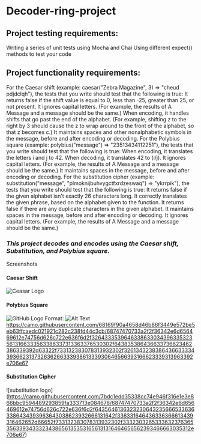 # Decoder-ring-project
## Project testing requirements:
Writing a series of unit tests using Mocha and Chai
Using different expect() methods to test your code
## Project functionality requirements:
For the Caesar shift (example: caesar("Zebra Magazine", 3) => "cheud pdjdclqh"), the tests that you write should test that the following is true:
It returns false if the shift value is equal to 0, less than -25, greater than 25, or not present.
It ignores capital letters. (For example, the results of A Message and a message should be the same.)
When encoding, it handles shifts that go past the end of the alphabet. (For example, shifting z to the right by 3 should cause the z to wrap around to the front of the alphabet, so that z becomes c.)
It maintains spaces and other nonalphabetic symbols in the message, before and after encoding or decoding.
For the Polybius square (example: polybius("message") => "23513434112251"), the tests that you write should test that the following is true:
When encoding, it translates the letters i and j to 42.
When decoding, it translates 42 to (i/j).
It ignores capital letters. (For example, the results of A Message and a message should be the same.)
It maintains spaces in the message, before and after encoding or decoding.
For the substitution cipher (example: substitution("message", "plmoknijbuhvygctfxrdzeswaq") => "ykrrpik"), the tests that you write should test that the following is true:
It returns false if the given alphabet isn't exactly 26 characters long.
It correctly translates the given phrase, based on the alphabet given to the function.
It returns false if there are any duplicate characters in the given alphabet.
It maintains spaces in the message, before and after encoding or decoding.
It ignores capital letters. (For example, the results of A Message and a message should be the same.)
### *This project decodes and encodes using the Caesar shift, Substitution, and Polybius square.*
Screenshots
#### Caesar Shift
![Ceasar Logo](https://camo.githubusercontent.com/6d182c9376d1e6f88c803c56e7b0455e03260ccb6e7b457f334ca8f56de5b8c1/68747470733a2f2f36342e6d656469612e74756d626c722e636f6d2f35393238663631643735366434663362653737326363353864363635313639372f303638356265396337663739613461382d62312f733132383078313932302f343638636365303538323733363165323533653739373335376162616432363761613333386538662e706e67)  
#### Polybius Square
![GitHub Logo](https://camo.githubusercontent.com/68169f90a4658d46b86f3449e572be5eb63ffcaedc021921c282c238fd44c3cb/68747470733a2f2f36342e6d656469612e74756d626c722e636f6d2f32643335396463386330343963353235613166333563386337313363376530302f643835386436633736623462386339392d63322f733132383078313932302f326134323838643663333439366231373263626633393861333930646566393166623339313963392e706e6) Format: ![Alt Text](url) 
https://camo.githubusercontent.com/68169f90a4658d46b86f3449e572be5eb63ffcaedc021921c282c238fd44c3cb/68747470733a2f2f36342e6d656469612e74756d626c722e636f6d2f32643335396463386330343963353235613166333563386337313363376530302f643835386436633736623462386339392d63322f733132383078313932302f326134323838643663333439366231373263626633393861333930646566393166623339313963392e706e67

#### Substitution Cipher
![substitution logo]
(https://camo.githubusercontent.com/7bdc1edd35338cc74e946f316e1e3e866bbc9594489293859fa333713e084678/68747470733a2f2f36342e6d656469612e74756d626c722e636f6d2f64356461363232306432356665336363386434393963643038623932666131642f336331646436336366613439316462652d66652f733132383078313932302f333230326533363237636535633934333234386561353531656131316464656562393466663035312e706e67)

